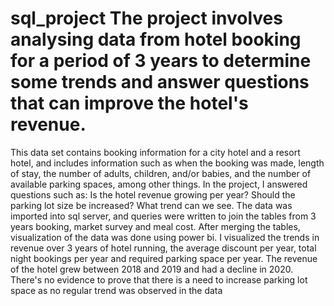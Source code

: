 # sql_project The project involves analysing data from hotel booking for a period of 3 years to determine some trends and answer questions that can improve the hotel's revenue.
This data set contains booking information for a city hotel and a resort hotel, and includes information such as when the booking was made, length of stay, the number of adults, children, and/or babies, and the number of available parking spaces, among other things. In the project, I answered questions such as:
Is the hotel revenue growing per year?
Should the parking lot size be increased?
What trend can we see.
The data was imported into sql server, and queries were written to join the tables from 3 years booking, market survey and meal cost.
After merging the tables, visualization of the data was done using power bi. I visualized the trends in revenue over 3 years of hotel running, the average discount per year, total night bookings per year and required parking space per year. The revenue of the hotel grew between 2018 and 2019 and had a decline in 2020. There's no evidence to prove that there is a need to increase parking lot space as no regular trend was observed in the data
